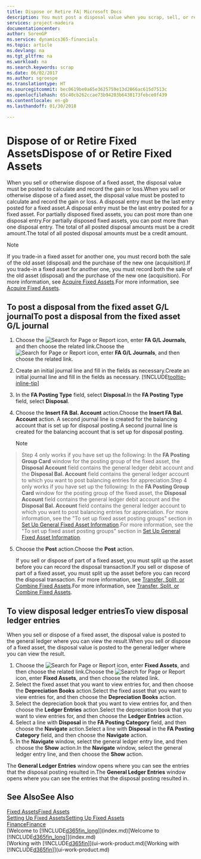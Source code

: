 ```yaml
---
title: Dispose or Retire FA| Microsoft Docs
description: You must post a disposal value when you scrap, sell, or retire a fixed asset.
services: project-madeira
documentationcenter: 
author: SorenGP
ms.service: dynamics365-financials
ms.topic: article
ms.devlang: na
ms.tgt_pltfrm: na
ms.workload: na
ms.search.keywords: scrap
ms.date: 06/02/2017
ms.author: sgroespe
ms.translationtype: HT
ms.sourcegitcommit: bec0619be0a65e3625759e13d2866ac615d7513c
ms.openlocfilehash: 65c40cb262ccae73b94203b6438173febce0f439
ms.contentlocale: en-gb
ms.lasthandoff: 01/30/2018

---
```

# <a name="dispose-of-or-retire-fixed-assets"></a><span data-ttu-id="9e1cb-103">Dispose of or Retire Fixed Assets</span><span class="sxs-lookup"><span data-stu-id="9e1cb-103">Dispose of or Retire Fixed Assets</span></span>
<span data-ttu-id="9e1cb-104">When you sell or otherwise dispose of a fixed asset, the disposal value must be posted to calculate and record the gain or loss.</span><span class="sxs-lookup"><span data-stu-id="9e1cb-104">When you sell or otherwise dispose of a fixed asset, the disposal value must be posted to calculate and record the gain or loss.</span></span> <span data-ttu-id="9e1cb-105">A disposal entry must be the last entry posted for a fixed asset.</span><span class="sxs-lookup"><span data-stu-id="9e1cb-105">A disposal entry must be the last entry posted for a fixed asset.</span></span> <span data-ttu-id="9e1cb-106">For partially disposed fixed assets, you can post more than one disposal entry.</span><span class="sxs-lookup"><span data-stu-id="9e1cb-106">For partially disposed fixed assets, you can post more than one disposal entry.</span></span> <span data-ttu-id="9e1cb-107">The total of all posted disposal amounts must be a credit amount.</span><span class="sxs-lookup"><span data-stu-id="9e1cb-107">The total of all posted disposal amounts must be a credit amount.</span></span>  

> [!NOTE]  
>   <span data-ttu-id="9e1cb-108">If you trade-in a fixed asset for another one, you must record both the sale of the old asset (disposal) and the purchase of the new one (acquisition).</span><span class="sxs-lookup"><span data-stu-id="9e1cb-108">If you trade-in a fixed asset for another one, you must record both the sale of the old asset (disposal) and the purchase of the new one (acquisition).</span></span> <span data-ttu-id="9e1cb-109">For more information, see [Acquire Fixed Assets](fa-how-acquire.md).</span><span class="sxs-lookup"><span data-stu-id="9e1cb-109">For more information, see [Acquire Fixed Assets](fa-how-acquire.md).</span></span>  

## <a name="to-post-a-disposal-from-the-fixed-asset-gl-journal"></a><span data-ttu-id="9e1cb-110">To post a disposal from the fixed asset G/L journal</span><span class="sxs-lookup"><span data-stu-id="9e1cb-110">To post a disposal from the fixed asset G/L journal</span></span>
1. <span data-ttu-id="9e1cb-111">Choose the ![Search for Page or Report](media/ui-search/search_small.png "Search for Page or Report icon") icon, enter **FA G/L Journals**, and then choose the related link.</span><span class="sxs-lookup"><span data-stu-id="9e1cb-111">Choose the ![Search for Page or Report](media/ui-search/search_small.png "Search for Page or Report icon") icon, enter **FA G/L Journals**, and then choose the related link.</span></span>  
2. <span data-ttu-id="9e1cb-112">Create an initial journal line and fill in the fields as necessary.</span><span class="sxs-lookup"><span data-stu-id="9e1cb-112">Create an initial journal line and fill in the fields as necessary.</span></span> [!INCLUDE[tooltip-inline-tip](includes/tooltip-inline-tip_md.md)]  
3. <span data-ttu-id="9e1cb-113">In the **FA Posting Type** field, select **Disposal**.</span><span class="sxs-lookup"><span data-stu-id="9e1cb-113">In the **FA Posting Type** field, select **Disposal**.</span></span>  
4. <span data-ttu-id="9e1cb-114">Choose the **Insert FA Bal. Account** action.</span><span class="sxs-lookup"><span data-stu-id="9e1cb-114">Choose the **Insert FA Bal. Account** action.</span></span> <span data-ttu-id="9e1cb-115">A second journal line is created for the balancing account that is set up for disposal posting.</span><span class="sxs-lookup"><span data-stu-id="9e1cb-115">A second journal line is created for the balancing account that is set up for disposal posting.</span></span>  

    > [!NOTE]  
>   <span data-ttu-id="9e1cb-116">Step 4 only works if you have set up the following: In the **FA Posting Group Card** window for the posting group of the fixed asset, the **Disposal Account** field contains the general ledger debit account and the **Disposal Bal. Account** field contains the general ledger account to which you want to post balancing entries for appreciation.</span><span class="sxs-lookup"><span data-stu-id="9e1cb-116">Step 4 only works if you have set up the following: In the **FA Posting Group Card** window for the posting group of the fixed asset, the **Disposal Account** field contains the general ledger debit account and the **Disposal Bal. Account** field contains the general ledger account to which you want to post balancing entries for appreciation.</span></span> <span data-ttu-id="9e1cb-117">For more information, see the "To set up fixed asset posting groups" section in [Set Up General Fixed Asset Information](fa-how-setup-general.md).</span><span class="sxs-lookup"><span data-stu-id="9e1cb-117">For more information, see the "To set up fixed asset posting groups" section in [Set Up General Fixed Asset Information](fa-how-setup-general.md).</span></span>  
5. <span data-ttu-id="9e1cb-118">Choose the **Post** action.</span><span class="sxs-lookup"><span data-stu-id="9e1cb-118">Choose the **Post** action.</span></span>  

    <span data-ttu-id="9e1cb-119">If you sell or dispose of part of a fixed asset, you must split up the asset before you can record the disposal transaction.</span><span class="sxs-lookup"><span data-stu-id="9e1cb-119">If you sell or dispose of part of a fixed asset, you must split up the asset before you can record the disposal transaction.</span></span> <span data-ttu-id="9e1cb-120">For more information, see [Transfer, Split, or Combine Fixed Assets](fa-how-trans-split-combine.md).</span><span class="sxs-lookup"><span data-stu-id="9e1cb-120">For more information, see [Transfer, Split, or Combine Fixed Assets](fa-how-trans-split-combine.md).</span></span>  

## <a name="to-view-disposal-ledger-entries"></a><span data-ttu-id="9e1cb-121">To view disposal ledger entries</span><span class="sxs-lookup"><span data-stu-id="9e1cb-121">To view disposal ledger entries</span></span>
<span data-ttu-id="9e1cb-122">When you sell or dispose of a fixed asset, the disposal value is posted to the general ledger where you can view the result.</span><span class="sxs-lookup"><span data-stu-id="9e1cb-122">When you sell or dispose of a fixed asset, the disposal value is posted to the general ledger where you can view the result.</span></span>  

1. <span data-ttu-id="9e1cb-123">Choose the ![Search for Page or Report](media/ui-search/search_small.png "Search for Page or Report icon") icon, enter **Fixed Assets**, and then choose the related link.</span><span class="sxs-lookup"><span data-stu-id="9e1cb-123">Choose the ![Search for Page or Report](media/ui-search/search_small.png "Search for Page or Report icon") icon, enter **Fixed Assets**, and then choose the related link.</span></span>  
2. <span data-ttu-id="9e1cb-124">Select the fixed asset that you want to view entries for, and then choose the **Depreciation Books** action.</span><span class="sxs-lookup"><span data-stu-id="9e1cb-124">Select the fixed asset that you want to view entries for, and then choose the **Depreciation Books** action.</span></span>  
3. <span data-ttu-id="9e1cb-125">Select the depreciation book that you want to view entries for, and then choose the **Ledger Entries** action.</span><span class="sxs-lookup"><span data-stu-id="9e1cb-125">Select the depreciation book that you want to view entries for, and then choose the **Ledger Entries** action.</span></span>  
4. <span data-ttu-id="9e1cb-126">Select a line with **Disposal** in the **FA Posting Category** field, and then choose the **Navigate** action.</span><span class="sxs-lookup"><span data-stu-id="9e1cb-126">Select a line with **Disposal** in the **FA Posting Category** field, and then choose the **Navigate** action.</span></span>  
5. <span data-ttu-id="9e1cb-127">In the **Navigate** window, select the general ledger entry line, and then choose the **Show** action.</span><span class="sxs-lookup"><span data-stu-id="9e1cb-127">In the **Navigate** window, select the general ledger entry line, and then choose the **Show** action.</span></span>  

<span data-ttu-id="9e1cb-128">The **General Ledger Entries** window opens where you can see the entries that the disposal posting resulted in.</span><span class="sxs-lookup"><span data-stu-id="9e1cb-128">The **General Ledger Entries** window opens where you can see the entries that the disposal posting resulted in.</span></span>  

## <a name="see-also"></a><span data-ttu-id="9e1cb-129">See Also</span><span class="sxs-lookup"><span data-stu-id="9e1cb-129">See Also</span></span>
[<span data-ttu-id="9e1cb-130">Fixed Assets</span><span class="sxs-lookup"><span data-stu-id="9e1cb-130">Fixed Assets</span></span>](fa-manage.md)  
[<span data-ttu-id="9e1cb-131">Setting Up Fixed Assets</span><span class="sxs-lookup"><span data-stu-id="9e1cb-131">Setting Up Fixed Assets</span></span>](fa-setup.md)  
[<span data-ttu-id="9e1cb-132">Finance</span><span class="sxs-lookup"><span data-stu-id="9e1cb-132">Finance</span></span>](finance.md)  
<span data-ttu-id="9e1cb-133">[Welcome to [!INCLUDE[d365fin_long](includes/d365fin_long_md.md)]](index.md)</span><span class="sxs-lookup"><span data-stu-id="9e1cb-133">[Welcome to [!INCLUDE[d365fin_long](includes/d365fin_long_md.md)]](index.md)</span></span>  
<span data-ttu-id="9e1cb-134">[Working with [!INCLUDE[d365fin](includes/d365fin_md.md)]](ui-work-product.md)</span><span class="sxs-lookup"><span data-stu-id="9e1cb-134">[Working with [!INCLUDE[d365fin](includes/d365fin_md.md)]](ui-work-product.md)</span></span>


